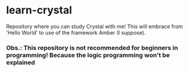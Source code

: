 # learn-crystal
Repository where you can study Crystal with me! This will embrace from 'Hello World' to use of the framework Amber (I suppose).

### Obs.: This repository is not recommended for beginners in programming! Because the logic programming won't be explained
